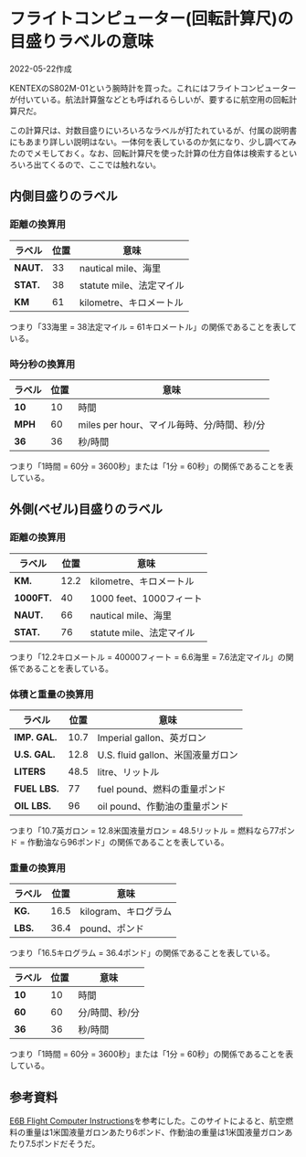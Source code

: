# フライトコンピューター(回転計算尺)の目盛りラベルの意味

2022-05-22作成

KENTEXのS802M-01という腕時計を買った。これにはフライトコンピューターが付いている。航法計算盤などとも呼ばれるらしいが、要するに航空用の回転計算尺だ。

この計算尺は、対数目盛りにいろいろなラベルが打たれているが、付属の説明書にもあまり詳しい説明はない。一体何を表しているのか気になり、少し調べてみたのでメモしておく。なお、回転計算尺を使った計算の仕方自体は検索するといろいろ出てくるので、ここでは触れない。

## 内側目盛りのラベル

### 距離の換算用

ラベル|位置|意味
-|-|-
**NAUT.**|33|nautical mile、海里
**STAT.**|38|statute mile、法定マイル
**KM**|61|kilometre、キロメートル

つまり「33海里 = 38法定マイル = 61キロメートル」の関係であることを表している。

### 時分秒の換算用

ラベル|位置|意味
-|-|-
**10**|10|時間
**MPH**|60|miles per hour、マイル毎時、分/時間、秒/分
**36**|36|秒/時間

つまり「1時間 = 60分 = 3600秒」または「1分 = 60秒」の関係であることを表している。

## 外側(ベゼル)目盛りのラベル

### 距離の換算用

ラベル|位置|意味
-|-|-
**KM.**|12.2|kilometre、キロメートル
**1000FT.**|40|1000 feet、1000フィート
**NAUT.**|66|nautical mile、海里
**STAT.**|76|statute mile、法定マイル

つまり「12.2キロメートル = 40000フィート = 6.6海里 = 7.6法定マイル」の関係であることを表している。

### 体積と重量の換算用

ラベル|位置|意味
-|-|-
**IMP. GAL.**|10.7|Imperial gallon、英ガロン
**U.S. GAL.**|12.8|U.S. fluid gallon、米国液量ガロン
**LITERS**|48.5|litre、リットル
**FUEL LBS.**|77|fuel pound、燃料の重量ポンド
**OIL LBS.**|96|oil pound、作動油の重量ポンド

つまり「10.7英ガロン = 12.8米国液量ガロン = 48.5リットル = 燃料なら77ポンド = 作動油なら96ポンド」の関係であることを表している。

### 重量の換算用

ラベル|位置|意味
-|-|-
**KG.**|16.5|kilogram、キログラム
**LBS.**|36.4|pound、ポンド

つまり「16.5キログラム = 36.4ポンド」の関係であることを表している。

ラベル|位置|意味
-|-|-
**10**|10|時間
**60**|60|分/時間、秒/分
**36**|36|秒/時間

つまり「1時間 = 60分 = 3600秒」または「1分 = 60秒」の関係であることを表している。

## 参考資料

[E6B Flight Computer Instructions](https://www.gleimaviation.com/e6b-flight-computer-instructions/)を参考にした。このサイトによると、航空燃料の重量は1米国液量ガロンあたり6ポンド、作動油の重量は1米国液量ガロンあたり7.5ポンドだそうだ。
